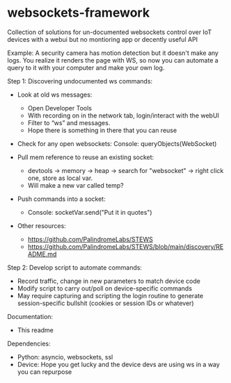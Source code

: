 # websockets-framework
Collection of solutions for un-documented websockets control over IoT devices with a webui but no montioring app or decently useful API

Example: A security camera has motion detection but it doesn't make any logs. You realize it renders the page with WS, so now you can automate a query to it with your computer and make your own log.

Step 1: Discovering undocumented ws commands:
  - Look at old ws messages:
    - Open Developer Tools
    - With recording on in the network tab, login/interact with the webUI
    - Filter to “ws” and messages.
    - Hope there is something in there that you can reuse

  - Check for any open websockets: Console: queryObjects(WebSocket)

  - Pull mem reference to reuse an existing socket: 
    - devtools -> memory -> heap -> search for "websocket" -> right click one, store as local var. 
    - Will make a new var called temp?

  - Push commands into a socket:  
    - Console: socketVar.send("Put it in quotes")

  - Other resources:
    - https://github.com/PalindromeLabs/STEWS
    - https://github.com/PalindromeLabs/STEWS/blob/main/discovery/README.md

Step 2: Develop script to automate commands:
  - Record traffic, change in new parameters to match device code
  - Modify script to carry out/poll on device-specific commands
  - May require capturing and scripting the login routine to generate session-specific bullshit (cookies or session IDs or whatever)

Documentation:
- This readme

Dependencies:
- Python: asyncio, websockets, ssl
- Device: Hope you get lucky and the device devs are using ws in a way you can repurpose

